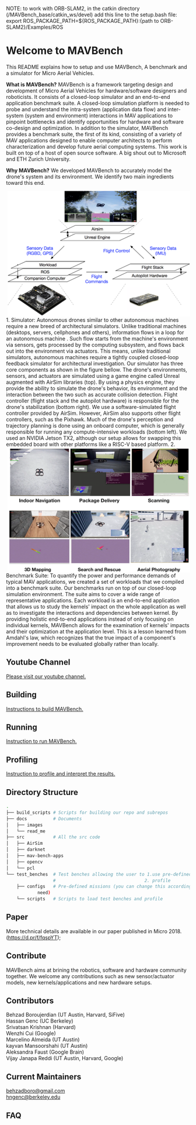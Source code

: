 NOTE: to work with ORB-SLAM2, in the catkin directory (/MAVBench_base/catkin_ws/devel) add this line to the setup.bash file:
export ROS_PACKAGE_PATH=${ROS_PACKAGE_PATH}:{path to ORB-SLAM2}/Examples/ROS

# Welcome to MAVBench 
This README explains how to setup and use MAVBench, A benchmark and a simulator for Micro Aerial Vehicles.


**What is MAVBench?**
MAVBench is a framework targeting design and development of Micro Aerial Vehicles for hardware/software designers and roboticists. It consists of a closed-loop simulator and an end-to-end application
benchmark suite. A closed-loop simulation platform is needed to probe and understand the intra-system (application data flow) and inter-system (system and environment) interactions in MAV applications
to pinpoint bottlenecks and identify opportunities for hardware and software co-design and optimization. In addition to the simulator, MAVBench provides a benchmark suite, the first of its kind,
consisting of a variety of MAV applications designed to enable computer architects to perform characterization and develop future aerial computing systems. This work is built on top of a host of open source software.
A big shout out to Microsoft and ETH Zurich University.

**Why MAVBench?**
We developed MAVBench to accurately model the drone's system and its environment. We identify two main ingredients toward this end.

<img align="right" src="https://github.com/MAVBench/MAVBench/blob/master/docs/images/end_to_end_simulation.png" width="500">  
1. Simulator: Autonomous drones similar to other autonomous machines require a new breed of architectural simulators. Unlike traditional machines (desktops, servers, cellphones and others), information flows in a loop for an autonomous machine . Such flow starts from the machine's environment via sensors, gets processed by the computing subsystem, and flows back out into the environment via actuators.
This means, unlike traditional simulators, autonomous machines require a tightly coupled closed-loop feedback simulator for architectural investigation.   
  Our simulator has three core components as shown in the figure bellow. The drone's environments, sensors, and actuators are simulated using a game engine called Unreal augmented with AirSim libraries (top). By using a physics engine, they provide the ability to simulate the drone's behavior, its environment and the interaction between the two such as accurate collision detection. 
Flight controller (flight stack and the autopilot hardware) is responsible for the drone's stabilization (bottom right). We use a software-simulated flight controller provided by AirSim. However, AirSim also supports other flight controllers, such as the Pixhawk. Much of the drone's perception and trajectory planning is done using an onboard computer, which is generally 
responsible for running any compute-intensive workloads (bottom left). 
We used an NVIDIA Jetson TX2, although our setup allows for swapping this embedded board with other platforms like a RISC-V based platform.   


<img align="right" src="https://github.com/MAVBench/MAVBench/blob/master/docs/images/suite_vertical.png" width="500">
2. Benchmark Suite: To quantify the power and performance demands of typical MAV applications, we created a set of workloads that we compiled into a benchmark suite. Our benchmarks run on top of our closed-loop simulation environment. The suite aims to cover a wide range of representative applications. Each workload is an end-to-end application that allows us to study the kernels' impact on the whole application as well as to investigate the interactions and dependencies between kernel. 
  By providing holistic end-to-end applications instead of only focusing on individual kernels, MAVBench allows for the examination of kernels' impacts and their optimization at the application level. This is a lesson learned from Amdahl's law, which recognizes that the true impact of a component's improvement needs to be evaluated globally rather than locally.








## Youtube Channel
[Please visit our youtube channel.](https://www.youtube.com/channel/UC_bNkXcP5BHSRcNJ4R4GTvg)


## Building
[Instructions to build MAVBench.](https://github.com/MAVBench/MAVBench/blob/master/docs/read_me/building.md)


## Running 
[Instruction to run MAVBench.](https://github.com/MAVBench/MAVBench/blob/master/docs/read_me/running.md)

## Profiling
[Instruction to profile and interpret the results.](https://github.com/MAVBench/MAVBench/blob/master/docs/read_me/building.md)

## Directory Structure
```bash
.
├── build_scripts # Scripts for building our repo and subrepos
├── docs          # Documents
│   ├── images    
│   └── read_me   
├── src           # All the src code
│   ├── AirSim
│   ├── darknet
│   ├── mav-bench-apps
│   ├── opencv
│   └── pcl
└── test_benches  # Test benches allowing the user to 1.use pre-defined missions
                  #                                  2. profile
    ├── configs   # Pre-defined missions (you can change this according to your
   		    need)
    └── scripts   # Scripts to load test benches and profile
```

## Paper
More technical details are available in our paper published in Micro 2018.(https://d.pr/f/fqspYT);

## Contribute
MAVBench aims at brining the robotics, software and hardware community together. We welcome any contributions such as new sensor/actuator models, new kernels/applications and new hardware setups.

## Contributors
Behzad Boroujerdian (UT Austin, Harvard, SiFive)   
Hassan Genc (UC Berkeley)  
Srivatsan Krishnan (Harvard)  
Wenzhi Cui (Google)  
Marcelino Almeida (UT Austin)  
kayvan Mansoorshahi (UT Austin)  
Aleksandra Faust (Google Brain)   
Vijay Janapa Reddi  (UT Austin, Harvard, Google)  


## Current Maintainers
behzadboro@gmail.com  
hngenc@berkeley.edu  

## FAQ
